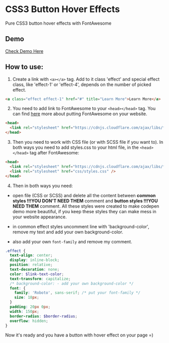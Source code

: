 #  CSS3 Button Hover Effects
Pure CSS3 button hover effects with FontAwesome

## Demo
[Check Demo Here](http://codepen.io/fox_hover/pen/bqZxLa)

## How to use:

1. Create a link with `<a></a>` tag. Add to it class 'effect' and special effect class, like 'effect-1' or 'effect-4', depends on the number of picked effect.

```html
<a class="effect effect-1" href="#" title="Learn More">Learn More</a>
```

2. You need to add link to FontAwesome to your `<head></head>` tag. You can find [here](http://fontawesome.io/get-started/) more about putting FontAwesome on your website.

```html
<head>
  <link rel="stylesheet" href="https://cdnjs.cloudflare.com/ajax/libs/font-awesome/4.7.0/css/font-awesome.css">
</head>
```

3.  Then you need to work with CSS file (or with SCSS file if you want to). In both ways you need to add styles.css to your html file, in the `<head></head>` tag after FontAwesome:

```html
<head>
  <link rel="stylesheet" href="https://cdnjs.cloudflare.com/ajax/libs/font-awesome/4.7.0/css/font-awesome.css">
  <link rel="stylesheet" href="css/styles.css" />
</head>
```

4. Then in both ways you need:

- open file (CSS or SCSS) and delete all the content between **common styles !!!YOU DON'T NEED THEM** comment and **button styles !!!YOU NEED THEM** comment. All these styles were created to make codepen demo more beautiful, if you keep these styles they can make mess in your website appearance.  

- in common effect styles uncomment line with 'background-color', remove my text and add your own background-color. 

- also add your own `font-family` and remove my comment.

```scss
.effect {
  text-align: center;
  display: inline-block;
  position: relative;
  text-decoration: none;
  color: $link-text-color;
  text-transform: capitalize;
  /* background-color: - add your own background-color */
  font: {
    family: 'Roboto', sans-serif; /* put your font-family */
    size: 18px;
  }
  padding: 20px 0px;
  width: 150px;
  border-radius: $border-radius;
  overflow: hidden;
}
```

Now it's ready and you have a button with hover effect on your page =)
